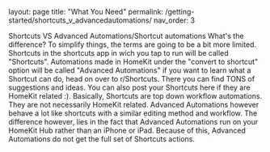layout: page
title: "What You Need"
permalink: /getting-started/shortcuts_v_advancedautomations/
nav_order: 3

Shortcuts VS Advanced Automations/Shortcut automations
What's the difference?
To simplify things, the terms are going to be a bit more limited. Shortcuts in the shortcuts app in wich you tap to run will be called "Shortcuts". Automations made in HomeKit under the "convert to shortcut" option will be called "Advanced Automations"
if you want to learn what a Shortcut can do, head on over to r/Shortcuts. There you can find TONS of suggestions and ideas. You can also post your Shortcuts here if they are HomeKit related :). Basically, Shortcuts are top down workflow automations. They are not necessarily HomeKit related. Advanced Automations however behave a lot like shortcuts with a similar editing method and workflow. The difference however, lies in the fact that Advanced Automations run on your HomeKit Hub rather than an iPhone or iPad. Because of this, Advanced Automations do not get the full set of Shortcuts actions.
